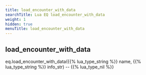 ```yaml
---
title: load_encounter_with_data
searchTitle: Lua EQ load_encounter_with_data
weight: 1
hidden: true
menuTitle: load_encounter_with_data
---
```

## load_encounter_with_data

eq.load_encounter_with_data({{% lua_type_string %}} name, {{% lua_type_string %}} info_str) -- {{% lua_type_nil %}}
